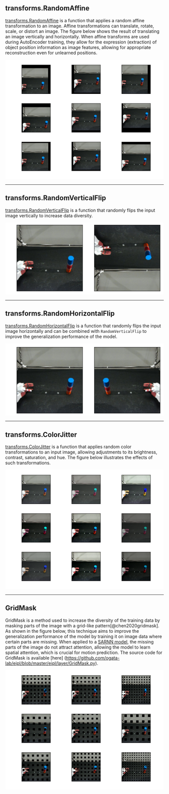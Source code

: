 ## transforms.RandomAffine
[transforms.RandomAffine](https://pytorch.org/vision/main/generated/torchvision.transforms.RandomAffine.html) is a function that applies a random affine transformation to an image. Affine transformations can translate, rotate, scale, or distort an image. The figure below shows the result of translating an image vertically and horizontally. When affine transforms are used during AutoEncoder training, they allow for the expression (extraction) of object position information as image features, allowing for appropriate reconstruction even for unlearned positions.


[![random_affine](img/random_affine.png)](img/random_affine.png)


----
## transforms.RandomVerticalFlip
[transforms.RandomVerticalFlip](https://pytorch.org/vision/main/generated/torchvision.transforms.RandomVerticalFlip.html) is a function that randomly flips the input image vertically to increase data diversity.

[![vertical_flip](img/vertical_flip.png)](img/vertical_flip.png)


----
## transforms.RandomHorizontalFlip
[transforms.RandomHorizontalFlip](https://pytorch.org/vision/main/generated/torchvision.transforms.RandomHorizontalFlip.html) is a function that randomly flips the input image horizontally and can be combined with `RandomVerticalFlip` to improve the generalization performance of the model.


[![horizontal_flip](img/horizontal_flip.png)](img/horizontal_flip.png)


----
## transforms.ColorJitter
[transforms.ColorJitter](https://pytorch.org/vision/main/generated/torchvision.transforms.ColorJitter.html) is a function that applies random color transformations to an input image, allowing adjustments to its brightness, contrast, saturation, and hue. The figure below illustrates the effects of such transformations.

[![color_jitter](img/color_jitter.png)](img/color_jitter.png)


----
## GridMask
GridMask is a method used to increase the diversity of the training data by masking parts of the image with a grid-like pattern[@chen2020gridmask]. As shown in the figure below, this technique aims to improve the generalization performance of the model by training it on image data where certain parts are missing. When applied to a [SARNN model](../model/SARNN.md), the missing parts of the image do not attract attention, allowing the model to learn spatial attention, which is crucial for motion prediction. The source code for GridMask is available [here] (https://github.com/ogata-lab/eipl/blob/master/eipl/layer/GridMask.py).


[![grid_mask](img/grid_mask.png)](img/grid_mask.png)